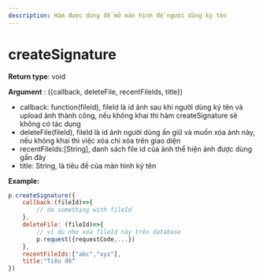 ```yaml
---
description: Hàm được dùng để mở màn hình để người dùng ký tên
---
```


# createSignature

**Return type**: void

**Argument** : ({callback, deleteFile, recentFileIds, title})&#x20;

* callback: function(fileId), fileId là id ảnh sau khi người dùng ký tên và upload ảnh thành công, nếu không khai thì hàm createSignature sẽ không có tác dụng
* deleteFile(fileId), fileId là id ảnh người dùng ấn giữ và muốn xóa ảnh này, nếu không khai thì việc xóa chỉ xóa trên giao diện
* recentFileIds:\[String], danh sách file id của ảnh thể hiện ảnh được dùng gần đây
* title: String, là tiêu đề của màn hình ký tên

**Example:**

```javascript
p.createSignature({
    callback:(fileId)=>{
        // do something with fileId
    },
    deleteFile: (fileId)=>{
        // ví dụ như xóa fileId này trên database
        p.request({requestCode,...})
    },
    recentFileIds:["abc","xyz"],
    title:"Tiêu đề"
})
```
